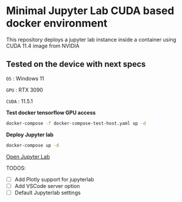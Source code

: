 # Minimal Jupyter Lab CUDA based docker environment

This repository deploys a jupyter lab instance inside a container using CUDA 11.4 image from NVIDIA


## Tested on the device with next specs


`OS`   : Windows 11

`GPU`  : RTX 3090

`CUDA` : 11.5.1


**Test docker tensorflow GPU access**

```bash
docker-compose -f docker-compose-test-host.yaml up -d
```


**Deploy Jupyter lab**

```bash
docker-compose up -d
```


[Open Jupyter Lab](http://localhost:8888)



TODOS:
- [ ] Add Plotly support for jupyterlab
- [ ] Add VSCode server option
- [ ] Default Jupyterlab settings